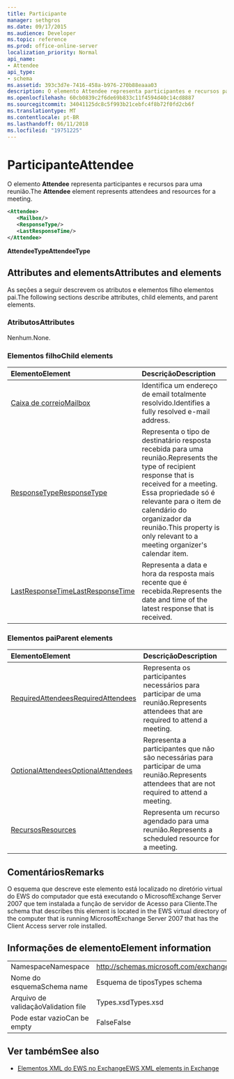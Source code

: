 ```yaml
---
title: Participante
manager: sethgros
ms.date: 09/17/2015
ms.audience: Developer
ms.topic: reference
ms.prod: office-online-server
localization_priority: Normal
api_name:
- Attendee
api_type:
- schema
ms.assetid: 393c3d7e-7416-458a-b976-270b88eaaa03
description: O elemento Attendee representa participantes e recursos para uma reunião.
ms.openlocfilehash: 60cb0839c2f6de69b833c11f4594d40c14cd8887
ms.sourcegitcommit: 34041125dc8c5f993b21cebfc4f8b72f0fd2cb6f
ms.translationtype: MT
ms.contentlocale: pt-BR
ms.lasthandoff: 06/11/2018
ms.locfileid: "19751225"
---
```

# <a name="attendee"></a><span data-ttu-id="b4c69-103">Participante</span><span class="sxs-lookup"><span data-stu-id="b4c69-103">Attendee</span></span>

<span data-ttu-id="b4c69-104">O elemento **Attendee** representa participantes e recursos para uma reunião.</span><span class="sxs-lookup"><span data-stu-id="b4c69-104">The **Attendee** element represents attendees and resources for a meeting.</span></span> 
  
```xml
<Attendee>
   <Mailbox/>
   <ResponseType/>
   <LastResponseTime/>
</Attendee>
```

 <span data-ttu-id="b4c69-105">**AttendeeType**</span><span class="sxs-lookup"><span data-stu-id="b4c69-105">**AttendeeType**</span></span>
## <a name="attributes-and-elements"></a><span data-ttu-id="b4c69-106">Attributes and elements</span><span class="sxs-lookup"><span data-stu-id="b4c69-106">Attributes and elements</span></span>

<span data-ttu-id="b4c69-107">As seções a seguir descrevem os atributos e elementos filho elementos pai.</span><span class="sxs-lookup"><span data-stu-id="b4c69-107">The following sections describe attributes, child elements, and parent elements.</span></span>
  
### <a name="attributes"></a><span data-ttu-id="b4c69-108">Atributos</span><span class="sxs-lookup"><span data-stu-id="b4c69-108">Attributes</span></span>

<span data-ttu-id="b4c69-109">Nenhum.</span><span class="sxs-lookup"><span data-stu-id="b4c69-109">None.</span></span>
  
### <a name="child-elements"></a><span data-ttu-id="b4c69-110">Elementos filho</span><span class="sxs-lookup"><span data-stu-id="b4c69-110">Child elements</span></span>

|<span data-ttu-id="b4c69-111">**Elemento**</span><span class="sxs-lookup"><span data-stu-id="b4c69-111">**Element**</span></span>|<span data-ttu-id="b4c69-112">**Descrição**</span><span class="sxs-lookup"><span data-stu-id="b4c69-112">**Description**</span></span>|
|:-----|:-----|
|[<span data-ttu-id="b4c69-113">Caixa de correio</span><span class="sxs-lookup"><span data-stu-id="b4c69-113">Mailbox</span></span>](mailbox.md) <br/> |<span data-ttu-id="b4c69-114">Identifica um endereço de email totalmente resolvido.</span><span class="sxs-lookup"><span data-stu-id="b4c69-114">Identifies a fully resolved e-mail address.</span></span>  <br/> |
|[<span data-ttu-id="b4c69-115">ResponseType</span><span class="sxs-lookup"><span data-stu-id="b4c69-115">ResponseType</span></span>](responsetype.md) <br/> |<span data-ttu-id="b4c69-116">Representa o tipo de destinatário resposta recebida para uma reunião.</span><span class="sxs-lookup"><span data-stu-id="b4c69-116">Represents the type of recipient response that is received for a meeting.</span></span> <span data-ttu-id="b4c69-117">Essa propriedade só é relevante para o item de calendário do organizador da reunião.</span><span class="sxs-lookup"><span data-stu-id="b4c69-117">This property is only relevant to a meeting organizer's calendar item.</span></span>  <br/> |
|[<span data-ttu-id="b4c69-118">LastResponseTime</span><span class="sxs-lookup"><span data-stu-id="b4c69-118">LastResponseTime</span></span>](lastresponsetime.md) <br/> |<span data-ttu-id="b4c69-119">Representa a data e hora da resposta mais recente que é recebida.</span><span class="sxs-lookup"><span data-stu-id="b4c69-119">Represents the date and time of the latest response that is received.</span></span>  <br/> |
   
### <a name="parent-elements"></a><span data-ttu-id="b4c69-120">Elementos pai</span><span class="sxs-lookup"><span data-stu-id="b4c69-120">Parent elements</span></span>

|<span data-ttu-id="b4c69-121">**Elemento**</span><span class="sxs-lookup"><span data-stu-id="b4c69-121">**Element**</span></span>|<span data-ttu-id="b4c69-122">**Descrição**</span><span class="sxs-lookup"><span data-stu-id="b4c69-122">**Description**</span></span>|
|:-----|:-----|
|[<span data-ttu-id="b4c69-123">RequiredAttendees</span><span class="sxs-lookup"><span data-stu-id="b4c69-123">RequiredAttendees</span></span>](requiredattendees.md) <br/> |<span data-ttu-id="b4c69-124">Representa os participantes necessários para participar de uma reunião.</span><span class="sxs-lookup"><span data-stu-id="b4c69-124">Represents attendees that are required to attend a meeting.</span></span>  <br/> |
|[<span data-ttu-id="b4c69-125">OptionalAttendees</span><span class="sxs-lookup"><span data-stu-id="b4c69-125">OptionalAttendees</span></span>](optionalattendees.md) <br/> |<span data-ttu-id="b4c69-126">Representa a participantes que não são necessárias para participar de uma reunião.</span><span class="sxs-lookup"><span data-stu-id="b4c69-126">Represents attendees that are not required to attend a meeting.</span></span>  <br/> |
|[<span data-ttu-id="b4c69-127">Recursos</span><span class="sxs-lookup"><span data-stu-id="b4c69-127">Resources</span></span>](resources.md) <br/> |<span data-ttu-id="b4c69-128">Representa um recurso agendado para uma reunião.</span><span class="sxs-lookup"><span data-stu-id="b4c69-128">Represents a scheduled resource for a meeting.</span></span>  <br/> |
   
## <a name="remarks"></a><span data-ttu-id="b4c69-129">Comentários</span><span class="sxs-lookup"><span data-stu-id="b4c69-129">Remarks</span></span>

<span data-ttu-id="b4c69-130">O esquema que descreve este elemento está localizado no diretório virtual do EWS do computador que está executando o MicrosoftExchange Server 2007 que tem instalada a função de servidor de Acesso para Cliente.</span><span class="sxs-lookup"><span data-stu-id="b4c69-130">The schema that describes this element is located in the EWS virtual directory of the computer that is running MicrosoftExchange Server 2007 that has the Client Access server role installed.</span></span>
  
## <a name="element-information"></a><span data-ttu-id="b4c69-131">Informações de elemento</span><span class="sxs-lookup"><span data-stu-id="b4c69-131">Element information</span></span>

|||
|:-----|:-----|
|<span data-ttu-id="b4c69-132">Namespace</span><span class="sxs-lookup"><span data-stu-id="b4c69-132">Namespace</span></span>  <br/> |http://schemas.microsoft.com/exchange/services/2006/types  <br/> |
|<span data-ttu-id="b4c69-133">Nome do esquema</span><span class="sxs-lookup"><span data-stu-id="b4c69-133">Schema name</span></span>  <br/> |<span data-ttu-id="b4c69-134">Esquema de tipos</span><span class="sxs-lookup"><span data-stu-id="b4c69-134">Types schema</span></span>  <br/> |
|<span data-ttu-id="b4c69-135">Arquivo de validação</span><span class="sxs-lookup"><span data-stu-id="b4c69-135">Validation file</span></span>  <br/> |<span data-ttu-id="b4c69-136">Types.xsd</span><span class="sxs-lookup"><span data-stu-id="b4c69-136">Types.xsd</span></span>  <br/> |
|<span data-ttu-id="b4c69-137">Pode estar vazio</span><span class="sxs-lookup"><span data-stu-id="b4c69-137">Can be empty</span></span>  <br/> |<span data-ttu-id="b4c69-138">False</span><span class="sxs-lookup"><span data-stu-id="b4c69-138">False</span></span>  <br/> |
   
## <a name="see-also"></a><span data-ttu-id="b4c69-139">Ver também</span><span class="sxs-lookup"><span data-stu-id="b4c69-139">See also</span></span>

- [<span data-ttu-id="b4c69-140">Elementos XML do EWS no Exchange</span><span class="sxs-lookup"><span data-stu-id="b4c69-140">EWS XML elements in Exchange</span></span>](ews-xml-elements-in-exchange.md)

